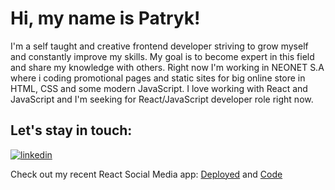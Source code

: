 # Hi, my name is Patryk!

I'm a self taught and creative frontend developer striving to grow myself and constantly improve my skills. My goal is to become expert in this field and share my knowledge with others. Right now I'm working in NEONET S.A where i coding promotional pages and static sites for big online store in HTML, CSS and some modern JavaScript. I love working with React and JavaScript and I'm seeking for React/JavaScript developer role right now.

## Let's stay in touch:

[![linkedin](https://cloud.githubusercontent.com/assets/17016297/18839848/0fc7e74e-83d2-11e6-8c6a-277fc9d6e067.png)][1]


Check out my recent React Social Media app: [Deployed](https://social-media-pkilian.netlify.app/) and [Code](https://github.com/patryk-kilian/social-media)

[1]: https://www.linkedin.com/in/patryk-kilian/

